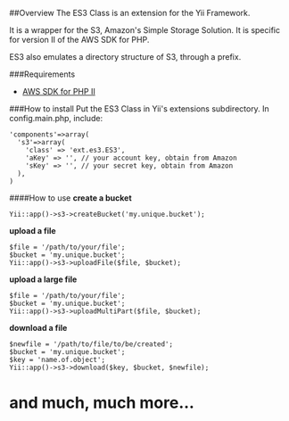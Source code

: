 ##Overview
The ES3 Class is an extension for the Yii Framework.

It is a wrapper for the S3, Amazon's Simple Storage Solution. It is specific for version II of the AWS SDK for PHP.

ES3 also emulates a directory structure of S3, through a prefix.

###Requirements
 - [AWS SDK for PHP II](http://aws.amazon.com/sdkforphp2/)

###How to install
Put the ES3 Class in Yii's extensions subdirectory.
In config.main.php, include:

    'components'=>array(
      's3'=>array(
        'class' => 'ext.es3.ES3',
        'aKey' => '', // your account key, obtain from Amazon
        'sKey' => '', // your secret key, obtain from Amazon
      ),
    )

####How to use
**create a bucket**  

    Yii::app()->s3->createBucket('my.unique.bucket');
    
    
**upload a file**  

    $file = '/path/to/your/file';
    $bucket = 'my.unique.bucket';
    Yii::app()->s3->uploadFile($file, $bucket);	    


**upload a large file**  

    $file = '/path/to/your/file';
    $bucket = 'my.unique.bucket';
    Yii::app()->s3->uploadMultiPart($file, $bucket);


**download a file**  

    $newfile = '/path/to/file/to/be/created';
    $bucket = 'my.unique.bucket';
    $key = 'name.of.object';
    Yii::app()->s3->download($key, $bucket, $newfile);
    

**and much, much more...**
====
